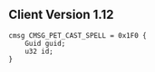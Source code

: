 ## Client Version 1.12

```rust,ignore
cmsg CMSG_PET_CAST_SPELL = 0x1F0 {
    Guid guid;    
    u32 id;    
}

```
